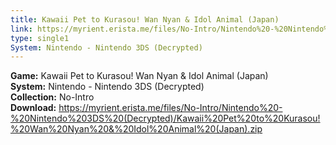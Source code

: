 ```yaml
---
title: Kawaii Pet to Kurasou! Wan Nyan & Idol Animal (Japan)
link: https://myrient.erista.me/files/No-Intro/Nintendo%20-%20Nintendo%203DS%20(Decrypted)/Kawaii%20Pet%20to%20Kurasou!%20Wan%20Nyan%20&%20Idol%20Animal%20(Japan).zip
type: single1
System: Nintendo - Nintendo 3DS (Decrypted)
---
```

<b>Game:</b> Kawaii Pet to Kurasou! Wan Nyan & Idol Animal (Japan)<br>
<b>System:</b> Nintendo - Nintendo 3DS (Decrypted)<br>
<b>Collection:</b> No-Intro<br>
<b>Download:</b> https://myrient.erista.me/files/No-Intro/Nintendo%20-%20Nintendo%203DS%20(Decrypted)/Kawaii%20Pet%20to%20Kurasou!%20Wan%20Nyan%20&%20Idol%20Animal%20(Japan).zip